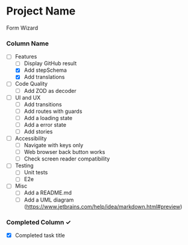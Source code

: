 # Project Name

Form Wizard

### Column Name

- [ ] Features
    - [ ] Display GitHub result
    - [x] Add stepSchema
    - [x] Add translations
- [ ] Code Quality
    - [ ] Add ZOD as decoder
- [ ] UI and UX
    - [ ] Add transitions
    - [ ] Add routes with guards
    - [ ] Add a loading state
    - [ ] Add a error state
    - [ ] Add stories
- [ ] Accessibility
    - [ ] Navigate with keys only
    - [ ] Web browser back button works
    - [ ] Check screen reader compatibility
- [ ] Testing
    - [ ] Unit tests
    - [ ] E2e
- [ ] Misc
    - [ ] Add a README.md
    - [ ] Add a UML diagram (https://www.jetbrains.com/help/idea/markdown.html#preview)

### Completed Column ✓

- [x] Completed task title  
